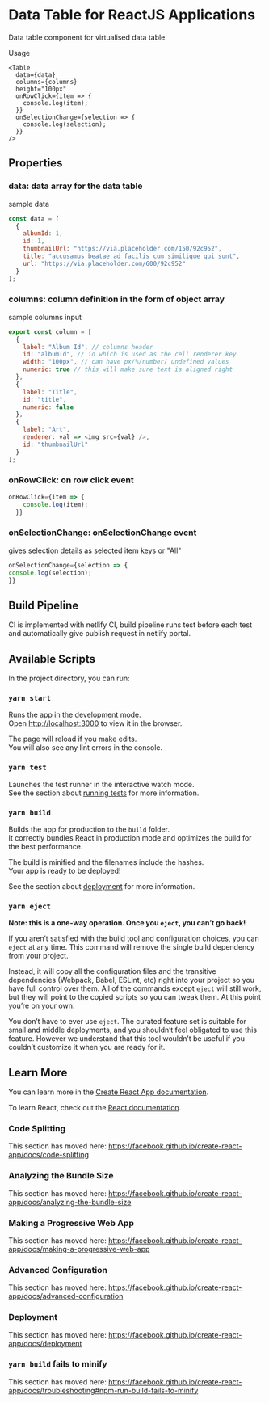 # Data Table for ReactJS Applications

Data table component for virtualised data table.

Usage

```JSX
<Table
  data={data}
  columns={columns}
  height="100px"
  onRowClick={item => {
    console.log(item);
  }}
  onSelectionChange={selection => {
    console.log(selection);
  }}
/>
```

## Properties

### data: data array for the data table

sample data

```javascript
const data = [
  {
    albumId: 1,
    id: 1,
    thumbnailUrl: "https://via.placeholder.com/150/92c952",
    title: "accusamus beatae ad facilis cum similique qui sunt",
    url: "https://via.placeholder.com/600/92c952"
  }
];
```

### columns: column definition in the form of object array

sample columns input

```javascript
export const column = [
  {
    label: "Album Id", // columns header
    id: "albumId", // id which is used as the cell renderer key
    width: "100px", // can have px/%/number/ undefined values
    numeric: true // this will make sure text is aligned right
  },
  {
    label: "Title",
    id: "title",
    numeric: false
  },
  {
    label: "Art",
    renderer: val => <img src={val} />,
    id: "thumbnailUrl"
  }
];
```

### onRowClick: on row click event

```javascript
onRowClick={item => {
    console.log(item);
  }}
```

### onSelectionChange: onSelectionChange event 

gives selection details as selected item keys or "All"

```javascript
onSelectionChange={selection => {
console.log(selection);
}}
```

## Build Pipeline 

CI is implemented with netlify CI, build pipeline runs test before each test and automatically give publish request in netlify portal.

## Available Scripts

In the project directory, you can run:

### `yarn start`

Runs the app in the development mode.<br />
Open [http://localhost:3000](http://localhost:3000) to view it in the browser.

The page will reload if you make edits.<br />
You will also see any lint errors in the console.

### `yarn test`

Launches the test runner in the interactive watch mode.<br />
See the section about [running tests](https://facebook.github.io/create-react-app/docs/running-tests) for more information.

### `yarn build`

Builds the app for production to the `build` folder.<br />
It correctly bundles React in production mode and optimizes the build for the best performance.

The build is minified and the filenames include the hashes.<br />
Your app is ready to be deployed!

See the section about [deployment](https://facebook.github.io/create-react-app/docs/deployment) for more information.

### `yarn eject`

**Note: this is a one-way operation. Once you `eject`, you can’t go back!**

If you aren’t satisfied with the build tool and configuration choices, you can `eject` at any time. This command will remove the single build dependency from your project.

Instead, it will copy all the configuration files and the transitive dependencies (Webpack, Babel, ESLint, etc) right into your project so you have full control over them. All of the commands except `eject` will still work, but they will point to the copied scripts so you can tweak them. At this point you’re on your own.

You don’t have to ever use `eject`. The curated feature set is suitable for small and middle deployments, and you shouldn’t feel obligated to use this feature. However we understand that this tool wouldn’t be useful if you couldn’t customize it when you are ready for it.

## Learn More

You can learn more in the [Create React App documentation](https://facebook.github.io/create-react-app/docs/getting-started).

To learn React, check out the [React documentation](https://reactjs.org/).

### Code Splitting

This section has moved here: https://facebook.github.io/create-react-app/docs/code-splitting

### Analyzing the Bundle Size

This section has moved here: https://facebook.github.io/create-react-app/docs/analyzing-the-bundle-size

### Making a Progressive Web App

This section has moved here: https://facebook.github.io/create-react-app/docs/making-a-progressive-web-app

### Advanced Configuration

This section has moved here: https://facebook.github.io/create-react-app/docs/advanced-configuration

### Deployment

This section has moved here: https://facebook.github.io/create-react-app/docs/deployment

### `yarn build` fails to minify

This section has moved here: https://facebook.github.io/create-react-app/docs/troubleshooting#npm-run-build-fails-to-minify
